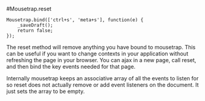 #Mousetrap.reset


```
Mousetrap.bind(['ctrl+s', 'meta+s'], function(e) {
    _saveDraft();
    return false;
});
```

The reset method will remove anything you have bound to mousetrap. This can be useful if you want to change contexts in your application without refreshing the page in your browser. You can ajax in a new page, call reset, and then bind the key events needed for that page.

Internally mousetrap keeps an associative array of all the events to listen for so reset does not actually remove or add event listeners on the document. It just sets the array to be empty.

